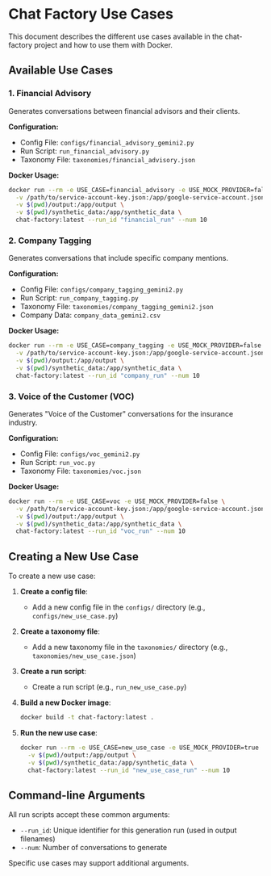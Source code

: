 # Chat Factory Use Cases

This document describes the different use cases available in the chat-factory project and how to use them with Docker.

## Available Use Cases

### 1. Financial Advisory

Generates conversations between financial advisors and their clients.

**Configuration:**
- Config File: `configs/financial_advisory_gemini2.py`
- Run Script: `run_financial_advisory.py`
- Taxonomy File: `taxonomies/financial_advisory.json`

**Docker Usage:**
```bash
docker run --rm -e USE_CASE=financial_advisory -e USE_MOCK_PROVIDER=false \
  -v /path/to/service-account-key.json:/app/google-service-account.json \
  -v $(pwd)/output:/app/output \
  -v $(pwd)/synthetic_data:/app/synthetic_data \
  chat-factory:latest --run_id "financial_run" --num 10
```

### 2. Company Tagging

Generates conversations that include specific company mentions.

**Configuration:**
- Config File: `configs/company_tagging_gemini2.py`
- Run Script: `run_company_tagging.py`
- Taxonomy File: `taxonomies/company_tagging_gemini2.json`
- Company Data: `company_data_gemini2.csv`

**Docker Usage:**
```bash
docker run --rm -e USE_CASE=company_tagging -e USE_MOCK_PROVIDER=false \
  -v /path/to/service-account-key.json:/app/google-service-account.json \
  -v $(pwd)/output:/app/output \
  -v $(pwd)/synthetic_data:/app/synthetic_data \
  chat-factory:latest --run_id "company_run" --num 10
```

### 3. Voice of the Customer (VOC)

Generates "Voice of the Customer" conversations for the insurance industry.

**Configuration:**
- Config File: `configs/voc_gemini2.py`
- Run Script: `run_voc.py`
- Taxonomy File: `taxonomies/voc.json`

**Docker Usage:**
```bash
docker run --rm -e USE_CASE=voc -e USE_MOCK_PROVIDER=false \
  -v /path/to/service-account-key.json:/app/google-service-account.json \
  -v $(pwd)/output:/app/output \
  -v $(pwd)/synthetic_data:/app/synthetic_data \
  chat-factory:latest --run_id "voc_run" --num 10
```

## Creating a New Use Case

To create a new use case:

1. **Create a config file**:
   - Add a new config file in the `configs/` directory (e.g., `configs/new_use_case.py`)

2. **Create a taxonomy file**:
   - Add a new taxonomy file in the `taxonomies/` directory (e.g., `taxonomies/new_use_case.json`)

3. **Create a run script**:
   - Create a run script (e.g., `run_new_use_case.py`)

4. **Build a new Docker image**:
   ```bash
   docker build -t chat-factory:latest .
   ```

5. **Run the new use case**:
   ```bash
   docker run --rm -e USE_CASE=new_use_case -e USE_MOCK_PROVIDER=true \
     -v $(pwd)/output:/app/output \
     -v $(pwd)/synthetic_data:/app/synthetic_data \
     chat-factory:latest --run_id "new_use_case_run" --num 10
   ```

## Command-line Arguments

All run scripts accept these common arguments:

- `--run_id`: Unique identifier for this generation run (used in output filenames)
- `--num`: Number of conversations to generate

Specific use cases may support additional arguments.
